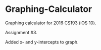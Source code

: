# Graphing-Calculator
Graphing calculator for 2016 CS193 (iOS 10).


Assignment #3. 

Added x- and y-intercepts to graph.

